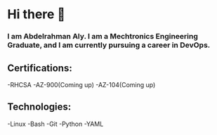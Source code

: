 # Hi there 👋

### I am Abdelrahman Aly. I am a Mechtronics Engineering Graduate, and I am currently pursuing a career in DevOps.

## Certifications:
-RHCSA
-AZ-900(Coming up)
-AZ-104(Coming up)

## Technologies:
-Linux
-Bash
-Git
-Python
-YAML


<!--
**Abdo15P/Abdo15P** is a ✨ _special_ ✨ repository because its `README.md` (this file) appears on your GitHub profile.

Here are some ideas to get you started:

- 🔭 I’m currently working on ...
- 🌱 I’m currently learning ...
- 👯 I’m looking to collaborate on ...
- 🤔 I’m looking for help with ...
- 💬 Ask me about ...
- 📫 How to reach me: ...
- 😄 Pronouns: ...
- ⚡ Fun fact: ...
-->
